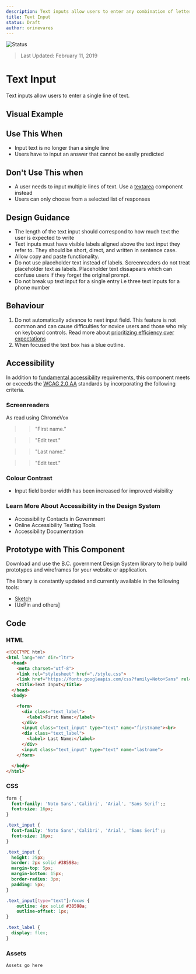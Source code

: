 ```yaml
---
description: Text inputs allow users to enter any combination of letters, numbers, or symbols of their choosing in a structured format.
title: Text Input
status: Draft
author: orinevares
---
```


![Status](https://img.shields.io/badge/Recommended-Draft-orange.svg)
> Last Updated: February 11, 2019

# Text Input

Text inputs allow users to enter a single line of text.

## Visual Example

<component-preview path="components/text_input/sample.html" height="200px" width="800px"> </component-preview>

## Use This When
* Input text is no longer than a single line
* Users have to input an answer that cannot be easily predicted

## Don't Use This when
* A user needs to input multiple lines of text. Use a [textarea](../textarea/textarea.md) component instead
* Users can only choose from a selected list of responses

## Design Guidance
* The length of the text input should correspond to how much text the user is expected to write
* Text inputs must have visible labels aligned above the text input they refer to. They should be short, direct, and written in sentence case.
* Allow copy and paste functionality.
* Do not use placeholder text instead of labels. Screenreaders do not treat placeholder text as labels. Placeholder text dissapears which can confuse users if they forget the original prompt.
* Do not break up text input for a single entry i.e three text inputs for a phone number

## Behaviour
1. Do not automatically advance to next input field. This feature is not common and can cause difficulties for novice users and those who rely on keyboard controls. Read more about [prioritizing efficiency over expectations](https://www.nngroup.com/articles/efficiency-vs-expectations/)
2. When focused the text box has a blue outline.

## Accessibility
In addition to [fundamental accessibility]() requirements, this component meets or exceeds the [WCAG 2.0 AA](https://www.w3.org/TR/WCAG20/) standards by incorporating the following criteria.

### Screenreaders
As read using ChromeVox

> > "First name."

> > "Edit text."

> > "Last name."

> > "Edit text."

### Colour Contrast
* Input field border width has been increased for improved visibility

### Learn More About Accessibility in the Design System
* Accessibility Contacts in Government
* Online Accessibility Testing Tools
* Accessibility Documentation

## Prototype with This Component
Download and use the B.C. government Design System library to help build prototypes and wireframes for your website or application.

The library is constantly updated and currently available in the following tools:

* [Sketch](https://sketch.cloud/s/Q0bkG)
* [UxPin and others]

## Code
### HTML
```html
<!DOCTYPE html>
<html lang="en" dir="ltr">
  <head>
    <meta charset="utf-8">
    <link rel="stylesheet" href="./style.css">
    <link href="https://fonts.googleapis.com/css?family=Noto+Sans" rel="stylesheet">
    <title>Text Input</title>
  </head>
  <body>

    <form>
      <div class="text_label">
        <label>First Name:</label>
      </div>
      <input class="text_input" type="text" name="firstname"><br>
      <div class="text_label">
        <label> Last Name:</label>
      </div>
      <input class="text_input" type="text" name="lastname">
    </form>

  </body>
</html>
```
### CSS
```css
form {
  font-family: 'Noto Sans','Calibri', 'Arial', 'Sans Serif';;
  font-size: 16px;
}

.text_input {
  font-family: 'Noto Sans','Calibri', 'Arial', 'Sans Serif';;
  font-size: 16px;
}

.text_input {
  height: 25px;
  border: 2px solid #38598a;
  margin-top: 5px;
  margin-bottom: 15px;
  border-radius: 3px;
  padding: 5px;
}

.text_input[type="text"]:focus {
    outline: 4px solid #38598a;
    outline-offset: 1px;
}

.text_label {
  display: flex;
}
```
### Assets
	Assets go here

